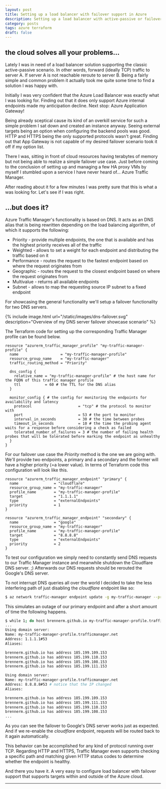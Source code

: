 ```yaml
---
layout: post
title: Setting up a load balancer with failover support in Azure
description: Setting up a load balancer with active-passive or failover support using Microsoft Azure Traffic Manager and Terraform
category: posts
tags: azure terraform
draft: false
---
```


## the cloud solves all your problems...
Lately I was in need of a load balancer solution supporting the classic active-passive scenario. In other words, forward (ideally TCP) traffic to server A. If server A is not reachable reroute to server B. Being a fairly simple and common problem it actually took me quite some time to find a solution I was happy with.

Initially I was very confident that the Azure Load Balancer was exactly what I was looking for. Finding out that it does only support Azure internal endpoints made my anticipation decline. Next stop: Azure Application Gateway!

Being already sceptical cause its kind of an overkill service for such a simple problem I sat down and created an instance anyway. Seeing external targets being an option when configuring the backend pools was good. HTTP and HTTPS being the only supported protocols wasn't great. Finding out that App Gateway is not capable of my desired failover scenario took it off if my option list.

There I was, sitting in front of cloud resources having terabytes of memory but not being able to realize a simple failover use case. Just before coming to the conclusion of setting up and managing a few HA proxy VMs by myself I stumbled upon a service I have never heard of... Azure Traffic Manager.

After reading about it for a few minutes I was pretty sure that this is what a was looking for. Let's see if I was right.


## ...but does it?

Azure Traffic Manager's functionality is based on DNS. It acts as an DNS alias that is being rewritten depending on the load balancing algorithm, of which it supports the following:

- Priority - provide multiple endpoints, the one that is available and has the highest priority receives all of the traffic
- Weighted - allows to set a weight for each endpoint and distributing the traffic based on it
- Performance - routes the request to the fastest endpoint based on where the request originates from
- Geographic - routes the request to the closest endpoint based on where the request originates from
- Multivalue - returns all available endpoints
- Subnet - allows to map the requesting source IP subnet to a fixed endpoint

For showcasing the general functionality we'll setup a failover functionality for two DNS servers.

{% include image.html url="/static/images/dns-failover.svg" description="Overview of my DNS server failover showcase scenario" %}

The Terraform code for setting up the corresponding Traffic Manager profile can be found below.

```hcl
resource "azurerm_traffic_manager_profile" "my-traffic-manager-profile" {
  name                   = "my-traffic-manager-profile"
  resource_group_name    = "my-traffic-manager"
  traffic_routing_method = "Priority"

  dns_config {
    relative_name = "my-traffic-manager-profile" # the host name for the FQDN of this traffic manager profile
    ttl           = 60 # the TTL for the DNS alias
  }

  monitor_config { # the config for monitoring the endpoints for availability and latency
    protocol                     = "tcp" # the protocol to monitor with
    port                         = 53 # the port to monitor
    interval_in_seconds          = 30 # the time between probes
    timeout_in_seconds           = 10 # the time the probing agent waits for a response before considering a check as failed
    tolerated_number_of_failures = 3 # the number of failing health probes that will be tolerated before marking the endpoint as unhealthy
  }
}
```

For our failover use case the _Priority_ method is the one we are going with. We'll provide two endpoints, a primary and a secondary and the former will have a higher priority (=a lower value). In terms of Terraform code this configuration will look like this.

```hcl
resource "azurerm_traffic_manager_endpoint" "primary" {
  name                = "cloudflare"
  resource_group_name = "my-traffic-manager"
  profile_name        = "my-traffic-manager-profile"
  target              = "1.1.1.1"
  type                = "externalEndpoints"
  priority            = 1
}

resource "azurerm_traffic_manager_endpoint" "secondary" {
  name                = "google"
  resource_group_name = "my-traffic-manager"
  profile_name        = "my-traffic-manager-profile"
  target              = "8.8.8.8"
  type                = "externalEndpoints"
  priority            = 2
}
```

To test our configuration we simply need to constantly send DNS requests to our Traffic Manager instance and meanwhile shutdown the Cloudflare DNS server. ;) Afterwards our DNS requests should be rerouted the Google's DNS server.

To not interrupt DNS queries all over the world I decided to take the less interfering path of just disabling the _cloudflare_ endpoint like so:

```bash
$ az network traffic-manager endpoint update -g my-traffic-manager --profile-name my-traffic-manager-profile -n cloudflare --endpoint-status Disabled
```

This simulates an outage of our primary endpoint and after a short amount of time the following happens.

```bash
$ while 1; do host brennerm.github.io my-traffic-manager-profile.trafficmanager.net; sleep 1; done
...
Using domain server:
Name: my-traffic-manager-profile.trafficmanager.net
Address: 1.1.1.1#53
Aliases:

brennerm.github.io has address 185.199.109.153
brennerm.github.io has address 185.199.110.153
brennerm.github.io has address 185.199.108.153
brennerm.github.io has address 185.199.111.153

Using domain server:
Name: my-traffic-manager-profile.trafficmanager.net
Address: 8.8.8.8#53 # notice that the IP changed
Aliases:

brennerm.github.io has address 185.199.109.153
brennerm.github.io has address 185.199.111.153
brennerm.github.io has address 185.199.110.153
brennerm.github.io has address 185.199.108.153
...
```

As you can see the failover to Google's DNS server works just as expected. And if we re-enable the _cloudflare_ endpoint, requests will be routed back to it again automatically.

This behavior can be accomplished for any kind of protocol running over TCP. Regarding HTTP and HTTPS, Traffic Manager even supports checking a specific path and matching given HTTP status codes to determine whether the endpoint is healthy.

And there you have it. A very easy to configure load balancer with failover support that supports targets within and outside of the Azure cloud.

---
